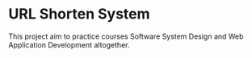 # URL Shorten System

This project aim to practice courses Software System Design and Web Application Development altogether.

